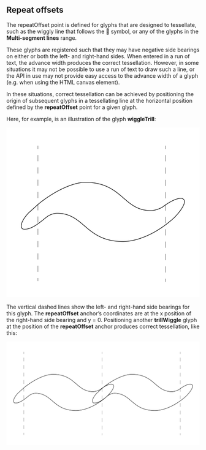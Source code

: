 Repeat offsets
--------------

The repeatOffset point is defined for glyphs that are designed to
tessellate, such as the wiggly line that follows the
<span class="bravura">&#xE566;</span> symbol, or any of the glyphs in the
**Multi-segment lines** range.

These glyphs are registered such that they may have negative side
bearings on either or both the left- and right-hand sides. When entered
in a run of text, the advance width produces the correct tessellation.
However, in some situations it may not be possible to use a run of text
to draw such a line, or the API in use may not provide easy access to
the advance width of a glyph (e.g. when using the HTML canvas element).

In these situations, correct tessellation can be achieved by positioning
the origin of subsequent glyphs in a tessellating line at the horizontal
position defined by the **repeatOffset** point for a given glyph.

Here, for example, is an illustration of the glyph **wiggleTrill**:

![](../media/repeat-offset-one.svg)

The vertical dashed lines show the left- and right-hand side bearings
for this glyph. The **repeatOffset** anchor’s coordinates are at the x
position of the right-hand side bearing and y = 0. Positioning another
**trillWiggle** glyph at the position of the **repeatOffset** anchor produces
correct tessellation, like this:

![](../media/repeat-offset-two.svg)
